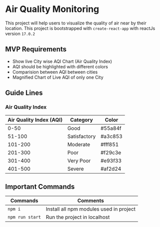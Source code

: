 # Air Quality Monitoring

This project will help users to visualize the quality of air near by their location.
This project is bootstrapped with `create-react-app` with reactJs version `17.0.2`

## MVP Requirements

- Show live City wise AQI Chart (Air Quality Index)
- AQI should be highlighted with different colors
- Comparision between AQI between cities
- Magnified Chart of Live AQI of only one City

## Guide Lines

### Air Quality Index

| Air Quality Index (AQI) |   Category   |  Color  |
| ----------------------- | ------------ | ------- |
|          0-50           | Good         | #55a84f |
|         51-100          | Satisfactory | #a3c853 |
|        101-200          | Moderate     | #fff851 |
|        201-300          | Poor         | #f29c3e |
|        301-400          | Very Poor    | #e93f33 |
|        401-500          | Severe       | #af2d24 |

## Important Commands

| Commands        | Comments                                |
| --------------- | --------------------------------------- |
| `npm i`         | Install all npm modules used in project |
| `npm run start` | Run the project in localhost            |
